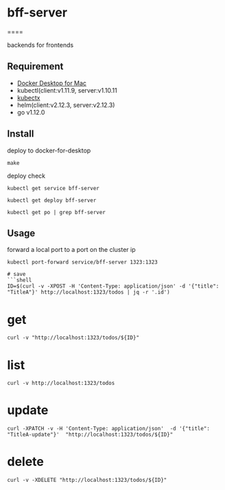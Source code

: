 # bff-server

====

backends for frontends

## Requirement

- [Docker Desktop for Mac](https://hub.docker.com/editions/community/docker-ce-desktop-mac)
- kubectl(client:v1.11.9, server:v1.10.11
- [kubectx](https://github.com/ahmetb/kubectx)
- helm(client:v2.12.3, server:v2.12.3)
- go v1.12.0

## Install

deploy to docker-for-desktop

```shell
make
```

deploy check

```shell
kubectl get service bff-server

kubectl get deploy bff-server

kubectl get po | grep bff-server
```

## Usage

forward a local port to a port on the cluster ip

```shell
kubectl port-forward service/bff-server 1323:1323
```

````shell
# save
```shell
ID=$(curl -v -XPOST -H 'Content-Type: application/json' -d '{"title": "TitleA"}' http://localhost:1323/todos | jq -r '.id')
````

# get

```shell
curl -v "http://localhost:1323/todos/${ID}"
```

# list

```shell
curl -v http://localhost:1323/todos
```

# update

```shell
curl -XPATCH -v -H 'Content-Type: application/json'  -d '{"title": "TitleA-update"}'  "http://localhost:1323/todos/${ID}"
```

# delete

```shell
curl -v -XDELETE "http://localhost:1323/todos/${ID}"
```

